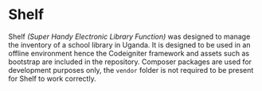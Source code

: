 # Shelf
Shelf _(Super Handy Electronic Library Function)_ was designed to manage the inventory of a school library in Uganda. It is designed to be used in an offline environment hence the Codeigniter framework and assets such as bootstrap are included in the repository. Composer packages are used for development purposes only, the `vendor` folder is not required to be present for Shelf to work correctly.



